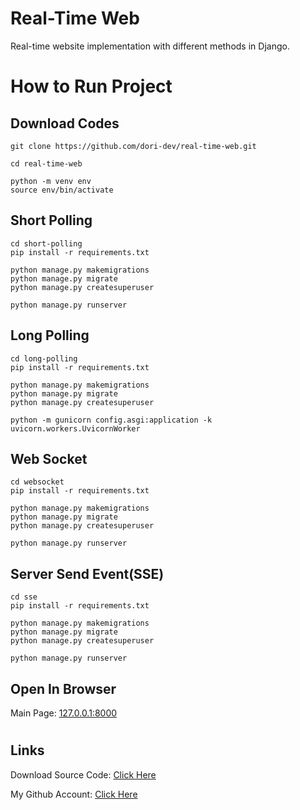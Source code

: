 # Real-Time Web

Real-time website implementation with different methods in Django.


#

# How to Run Project

## Download Codes

```
git clone https://github.com/dori-dev/real-time-web.git
```

```
cd real-time-web

python -m venv env
source env/bin/activate
```

## Short Polling

```
cd short-polling
pip install -r requirements.txt

python manage.py makemigrations
python manage.py migrate
python manage.py createsuperuser

python manage.py runserver
```

## Long Polling

```
cd long-polling
pip install -r requirements.txt

python manage.py makemigrations
python manage.py migrate
python manage.py createsuperuser

python -m gunicorn config.asgi:application -k uvicorn.workers.UvicornWorker
```

## Web Socket

```
cd websocket
pip install -r requirements.txt

python manage.py makemigrations
python manage.py migrate
python manage.py createsuperuser

python manage.py runserver
```

## Server Send Event(SSE)

```
cd sse
pip install -r requirements.txt

python manage.py makemigrations
python manage.py migrate
python manage.py createsuperuser

python manage.py runserver
```

## Open In Browser

Main Page: [127.0.0.1:8000](http://127.0.0.1:8000/)<br>

#

## Links

Download Source Code: [Click Here](https://github.com/dori-dev/real-time-web/archive/refs/heads/master.zip)

My Github Account: [Click Here](https://github.com/dori-dev/)
